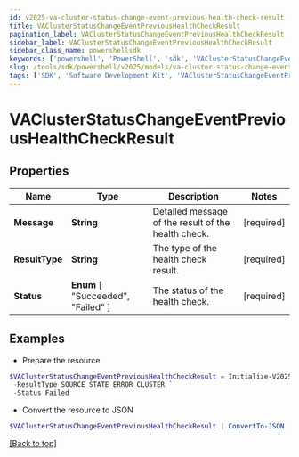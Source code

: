 ```yaml
---
id: v2025-va-cluster-status-change-event-previous-health-check-result
title: VAClusterStatusChangeEventPreviousHealthCheckResult
pagination_label: VAClusterStatusChangeEventPreviousHealthCheckResult
sidebar_label: VAClusterStatusChangeEventPreviousHealthCheckResult
sidebar_class_name: powershellsdk
keywords: ['powershell', 'PowerShell', 'sdk', 'VAClusterStatusChangeEventPreviousHealthCheckResult', 'V2025VAClusterStatusChangeEventPreviousHealthCheckResult'] 
slug: /tools/sdk/powershell/v2025/models/va-cluster-status-change-event-previous-health-check-result
tags: ['SDK', 'Software Development Kit', 'VAClusterStatusChangeEventPreviousHealthCheckResult', 'V2025VAClusterStatusChangeEventPreviousHealthCheckResult']
---
```



# VAClusterStatusChangeEventPreviousHealthCheckResult

## Properties

Name | Type | Description | Notes
------------ | ------------- | ------------- | -------------
**Message** | **String** | Detailed message of the result of the health check. | [required]
**ResultType** | **String** | The type of the health check result. | [required]
**Status** |  **Enum** [  "Succeeded",    "Failed" ] | The status of the health check. | [required]

## Examples

- Prepare the resource
```powershell
$VAClusterStatusChangeEventPreviousHealthCheckResult = Initialize-V2025VAClusterStatusChangeEventPreviousHealthCheckResult  -Message Test Connection failed with exception. Error message - java.lang Exception `
 -ResultType SOURCE_STATE_ERROR_CLUSTER `
 -Status Failed
```

- Convert the resource to JSON
```powershell
$VAClusterStatusChangeEventPreviousHealthCheckResult | ConvertTo-JSON
```


[[Back to top]](#) 

